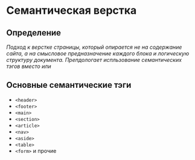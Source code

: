 # Семантическая верстка
## Определение
_Подход к верстке страницы, который опирается не на содержание сайта, а на смысловое предназначение каждого блока и логическую структуру документа. Препдологает испльзование семантических тэгов вместо <span> или <div>_

## Основные семантические тэги
- `<header>`
- `<footer>`
- `<main>`
- `<section>`
- `<article>`
- `<nav>`
- `<aside>`
- `<table>`
- `<form>` и прочие
